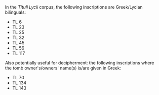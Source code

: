 In the *Tituli Lycii* corpus, the following inscriptions are Greek/Lycian bilinguals:

- TL 6
- TL 23
- TL 25
- TL 32
- TL 45
- TL 56
- TL 117


Also potentially useful for decipherment: the following inscriptions where the tomb owner's/owners' name(s) is/are given in Greek:

- TL 70
- TL 134
- TL 143
